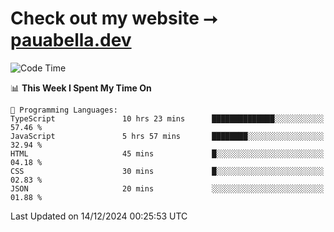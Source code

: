 # Check out my website ⭢ [pauabella.dev](https://pauabella.dev)

<!--START_SECTION:waka-->
![Code Time](http://img.shields.io/badge/Code%20Time-3%2C965%20hrs%207%20mins-blue)

📊 **This Week I Spent My Time On** 

```text
💬 Programming Languages: 
TypeScript               10 hrs 23 mins      ██████████████░░░░░░░░░░░   57.46 % 
JavaScript               5 hrs 57 mins       ████████░░░░░░░░░░░░░░░░░   32.94 % 
HTML                     45 mins             █░░░░░░░░░░░░░░░░░░░░░░░░   04.18 % 
CSS                      30 mins             █░░░░░░░░░░░░░░░░░░░░░░░░   02.83 % 
JSON                     20 mins             ░░░░░░░░░░░░░░░░░░░░░░░░░   01.88 % 
```


 Last Updated on 14/12/2024 00:25:53 UTC
<!--END_SECTION:waka-->
